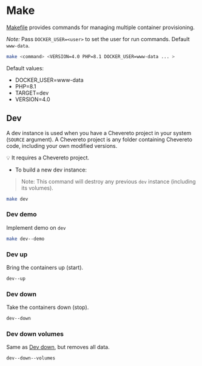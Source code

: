 # Make

[Makefile](../Makefile) provides commands for managing multiple container provisioning.

*Note:* Pass `DOCKER_USER=<user>` to set the user for run commands. Default `www-data`.

```sh
make <command> <VERSION=4.0 PHP=8.1 DOCKER_USER=www-data ... >
```

Default values:

* DOCKER_USER=www-data
* PHP=8.1
* TARGET=dev
* VERSION=4.0

## Dev

A dev instance is used when you have a Chevereto project in your system (`SOURCE` argument). A Chevereto project is any folder containing Chevereto code, including your own modified versions.

💡 It requires a Chevereto project.

* To build a new dev instance:

> Note: This command will destroy any previous `dev` instance (including its volumes).

```sh
make dev
```

### Dev demo

Implement demo on `dev`

```sh
make dev--demo
```

### Dev up

Bring the containers up (start).

```sh
dev--up
```

### Dev down

Take the containers down (stop).

```sh
dev--down
```

### Dev down volumes

Same as [Dev down](#dev-down), but removes all data.

```sh
dev--down--volumes
```
